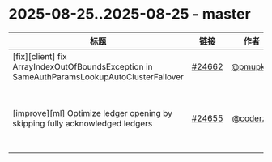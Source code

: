 # 2025-08-25..2025-08-25 - master
| 标题 | 链接 | 作者 | 标签 |
| - | :--: | :--: | - |
| [fix][client] fix ArrayIndexOutOfBoundsException in SameAuthParamsLookupAutoClusterFailover | [#24662](https://github.com/apache/pulsar/pull/24662) | [@pmupkin](https://github.com/pmupkin) | `doc-not-needed` `release/4.0.7` `release/3.0.14` `release/3.3.9`  | 
| [improve][ml] Optimize ledger opening by skipping fully acknowledged ledgers | [#24655](https://github.com/apache/pulsar/pull/24655) | [@coderzc](https://github.com/coderzc) | `type/enhancement` `doc-not-needed` `ready-to-test` `area/ML` `category/performance` `cherry-picked/branch-4.0` `release/4.0.7`  | 
